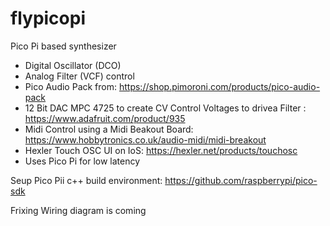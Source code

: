 # flypicopi
Pico Pi based synthesizer

- Digital Oscillator (DCO)
- Analog Filter (VCF) control
- Pico Audio Pack from: https://shop.pimoroni.com/products/pico-audio-pack
- 12 Bit DAC MPC 4725 to create CV Control Voltages  to drivea Filter : https://www.adafruit.com/product/935
- Midi Control using a Midi Beakout Board: https://www.hobbytronics.co.uk/audio-midi/midi-breakout
- Hexler Touch OSC UI on IoS:  https://hexler.net/products/touchosc
- Uses Pico Pi for low latency

Seup Pico Pii c++ build environment: https://github.com/raspberrypi/pico-sdk

Frixing Wiring diagram is coming


